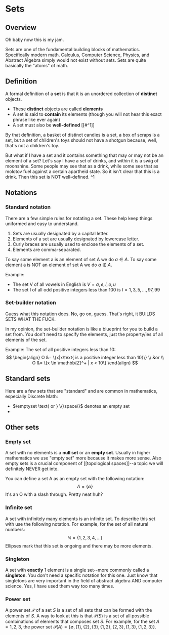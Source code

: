 # Sets
## Overview
Oh baby now this is my jam.

Sets are one of the fundamental building blocks of mathematics. Specifically modern math. Calculus, Computer Science, Physics, and Abstract Algebra simply would not exist without sets. Sets are quite basically the "atoms" of math.
## Definition
A formal definition of a **set** is that it is an unordered collection of **distinct** objects.
- These **distinct** objects are called **elements**
- A set is said to **contain** its elements (though you will not hear this exact phrase like ever again)
- A set must also be **well-defined** [[#^1]]

By that definition, a basket of distinct candies is a set, a box of scraps is a set, but a set of children's toys should not have a shotgun because, well, that's not a children's toy. 

But what if I have a set and it contains something that may or may not be an element of a set? Let's say I have a set of drinks, and within it is a swig of moonshine. Some people may see that as a drink, while some see that as molotov fuel against a certain apartheid state. So it isn't clear that this is a drink. Then this set is NOT well-defined. ^1
## Notations
### Standard notation
There are a few simple rules for notating a set. These help keep things uniformed and easy to understand.
1. Sets are usually designated by a capital letter.
2. Elements of a set are usually designated by lowercase letter.
3. Curly braces are usually used to enclose the elements of a set.
4. Elements are comma-separated.

To say some element a is an element of set A we do $a \in A$.
To say some element a is NOT an element of set A we do $a \not\in A$.

Example:
- The set V of all vowels in English is $V = {a,e,i,o,u}$
- The set I of all odd positive integers less than 100 is $I = {1,3,5,...,97,99}$
### Set-builder notation
Guess what this notation does. No, go on, guess. That's right, it BUILDS SETS WHAT THE FUCK.

In my opinion, the set-builder notation is like a blueprint for you to build a set from. You don't need to specify the elements, just the property/ies of all elements of the set.

Example:
The set of all positive integers less than 10: 
$$
\begin{align}
O &= \{x|x\text{ is a positive integer less than 10}\} \\
&or \\
O &= \{x \in \mathbb{Z}^+ | x < 10\}
\end{align}
$$
## Standard sets
Here are a few sets that are "standard" and are common in mathematics, especially Discrete Math:
- $\emptyset \text{ or } \{\space\}$ denotes an empty set
- 
## Other sets
### Empty set
A set with no elements is a **null set** or an **empty set**. Usually in higher mathematics we use "empty set" more because it makes more sense. Also empty sets is a crucial component of [[topological spaces]]--a topic we will definitely NEVER get into.

You can define a set A as an empty set with the following notation:
$$
A = \{\emptyset\}
$$
It's an O with a slash through. Pretty neat huh?
### Infinite set
A set with infinitely many elements is an infinite set. To describe this set with use the following notation. For example, for the set of all natural numbers:
$$
\mathbb{N} = \{1,2,3,4,...\}
$$
Ellipses mark that this set is ongoing and there may be more elements.
### Singleton
A set with **exactly** 1 element is a single set--more commonly called a **singleton**. You don't need a specific notation for this one. Just know that singletons are very important in the field of abstract algebra AND computer science. Yes, I have used them way too many times.
### Power set
A power set $\mathcal{P}$ of a set $S$ is a set of all sets that can be formed with the elements of $S$. A way to look at this is that $\mathcal{P}(S)$ is a set of all possible combinations of elements that composes set $S$.  For example, for the set $A = {1,2,3}$, the power set $\mathcal{P}(A) = \{\emptyset, \{1\}, \{2\}, \{3\}, \{1, 2\}, \{2, 3\}, \{1, 3\}, \{1, 2, 3\}\}$.